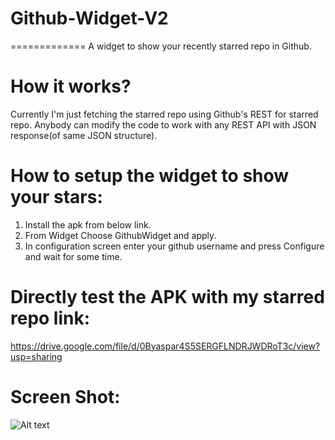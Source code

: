 # Github-Widget-V2
=============
A widget to show your recently starred repo in Github.

How it works?
=============
Currently I'm just fetching the starred repo using Github's REST for starred repo.
Anybody can modify the code to work with any REST API with JSON response(of same JSON structure).

How to setup the widget to show your stars:
=============
1) Install the apk from below link.
2) From Widget Choose GithubWidget and apply.
3) In configuration screen enter your github username and press Configure and wait for some time.

Directly test the APK with my starred repo link:
=============
https://drive.google.com/file/d/0Byaspar4S5SERGFLNDRJWDRoT3c/view?usp=sharing

Screen Shot:
=============
![Alt text](https://cloud.githubusercontent.com/assets/1622949/13813659/bc51b3b8-eba8-11e5-84f9-9b32086e9afe.png "Optional title")


